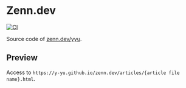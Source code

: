 Zenn.dev
==============================================

[![CI](https://github.com/y-yu/zenn.dev/actions/workflows/ci.yml/badge.svg)](https://github.com/y-yu/zenn.dev/actions/workflows/ci.yml)

Source code of [zenn.dev/yyu](https://zenn.dev/yyu).

## Preview

Access to `https://y-yu.github.io/zenn.dev/articles/{article file name}.html`.
